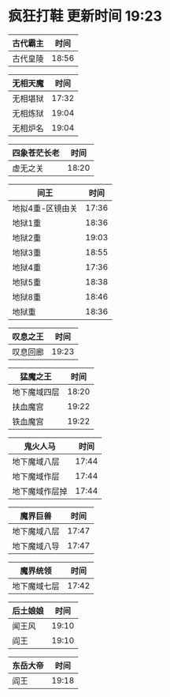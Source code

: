 # 疯狂打鞋 更新时间 19:23

| 古代霸主   | 时间    |
|--------|-------|
| 古代皇陵 | 18:56 |

| 无相天魔   | 时间    |
|--------|-------|
| 无相堪狱 | 17:32 |
| 无相炼狱 | 19:04 |
| 无相炉名 | 19:04 |

| 四象苍茫长老   | 时间    |
|--------|-------|
| 虚无之关 | 18:20 |

| 间王   | 时间    |
|--------|-------|
| 地拟4重-区镜由关 | 17:36 |
| 地狱1重 | 18:36 |
| 地狱2重 | 19:03 |
| 地狱3重 | 18:55 |
| 地狱4重 | 17:36 |
| 地狱5重 | 18:38 |
| 地狱8重 | 18:46 |
| 地狱重 | 18:36 |

| 叹息之王   | 时间    |
|--------|-------|
| 叹息回廊 | 19:23 |

| 猛魔之王   | 时间    |
|--------|-------|
| 地下魔域四层 | 18:20 |
| 扶血魔宫 | 19:22 |
| 铁血魔宫 | 19:22 |

| 鬼火人马   | 时间    |
|--------|-------|
| 地下魔域八层 | 17:44 |
| 地下魔域作层 | 17:44 |
| 地下魔域作层掉 | 17:44 |

| 魔界巨兽   | 时间    |
|--------|-------|
| 地下魔域八层 | 17:47 |
| 地下魔域八导 | 17:47 |

| 魔界统领   | 时间    |
|--------|-------|
| 地下魔域七层 | 17:42 |

| 后土娘娘   | 时间    |
|--------|-------|
| 闻王风 | 19:10 |
| 阎王 | 19:10 |

| 东岳大帝   | 时间    |
|--------|-------|
| 阎王 | 19:18 |